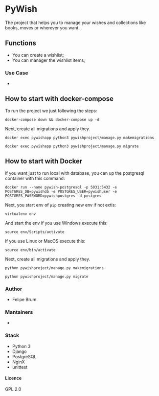 
# PyWish

The project that helps you to manage your wishes and collections like books, moves or wherever you want.

## Functions

* You can create a wishlist;
* You can manager the wishlist items;

### Use Case

* 

## How to start with docker-compose

To run the project we just following the steps:

```
docker-compose down && docker-compose up -d
```

Next, create all migrations and apply they.

```
docker exec pywishapp python3 pywishproject/manage.py makemigrations

docker exec pywishapp python3 pywishproject/manage.py migrate
```

## How to start with Docker

if you want just to run local with database, you can up the postgresql container with this command:

```
docker run --name pywish-postgresql -p 5031:5432 -e POSTGRES_DB=pywishdb -e POSTGRES_USER=pywishuser -e POSTGRES_PASSWORD=pywishpostgres -d postgres
```

Next, you start env of `pip` creating new env if not extis:

```
virtualenv env
```

And start the env if you use Windows execute this:

```
source env/Scripts/activate
```

If you use Linux or MacOS execute this:

```
source env/bin/activate
```

Next, create all migrations and apply they.

```
python pywishproject/manage.py makemigrations

python pywishproject/manage.py migrate
```

### Author

* Felipe Brum

### Mantainers

* 

### Stack

* Python 3
* Django
* PostgreSQL
* NginX
* unittest

#### Licence

GPL 2.0
